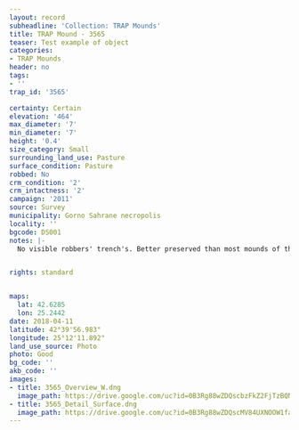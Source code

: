 ```yaml
---
layout: record
subheadline: 'Collection: TRAP Mounds'
title: TRAP Mound - 3565
teaser: Test example of object
categories:
- TRAP Mounds
header: no
tags:
- ''
trap_id: '3565'

certainty: Certain
elevation: '464'
max_diameter: '7'
min_diameter: '7'
height: '0.4'
size_category: Small
surrounding_land_use: Pasture
surface_condition: Pasture
robbed: No
crm_condition: '2'
crm_intactness: '2'
campaign: '2011'
source: Survey
municipality: Gorno Sahrane necropolis
locality: ''
bgcode: DS001
notes: |-
  No visible robbers' trench's. Better preserved than most mounds of this side.


rights: standard


maps:
  lat: 42.6285
  lon: 25.2442
date: 2018-04-11
latitude: 42°39'56.983"
longitude: 25°12'11.892"
land_use_source: Photo
photo: Good
bg_code: ''
akb_code: ''
images:
- title: 3565_Overview_W.dng
  image_path: https://drive.google.com/uc?id=0B3Rg88wZDQscbzFkZ2FjTzBQNzQ
- title: 3565_Detail_Surface.dng
  image_path: https://drive.google.com/uc?id=0B3Rg88wZDQscMV84UXNOOW1falE
---
```

